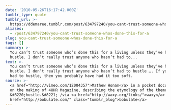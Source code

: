 ```yaml
---
date: '2010-05-26T16:17:42.000Z'
tumblr_type: quote
tumblr_url: >-
  https://ddemaree.tumblr.com/post/634797240/you-cant-trust-someone-whos-done-this-for-a
aliases:
  - /post/634797240/you-cant-trust-someone-whos-done-this-for-a
slug: you-cant-trust-someone-whos-done-this-for-a
tags: []
summary: >-
  You can’t trust someone who’s done this for a living unless they’ve had to
  hustle. I don’t really trust anyone who hasn’t had to...
text: >-
  You can’t trust someone who’s done this for a living unless they’ve had to
  hustle. I don’t really trust anyone who hasn’t had to hustle …. If you haven’t
  had to hustle, then you probably have had it too soft.
source: >-
  <a href="http://vimeo.com/12004357">Mathew Honan</a> in a pocket documentary
  on the making of 48HR Magazine, describing the etymology of the theme,
  &#8220;hustle.&#8221; /via <a href="http://waxy.org/links/">waxy</a> & <a
  href="http://bobulate.com/" class="tumblr_blog">bobulate</a>
---
```


